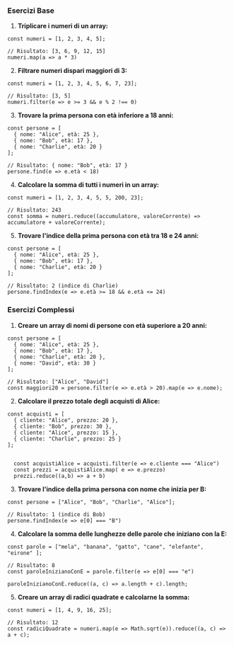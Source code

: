 <!-- 


        BANNATO l'utilizzo di vsCode delle docs e internet
         solo utilizzo della console di ISPEZIONA   

 -->
### Esercizi Base

1. **Triplicare i numeri di un array:**

```
const numeri = [1, 2, 3, 4, 5];

// Risultato: [3, 6, 9, 12, 15]
numeri.map(a => a * 3)
```

2. **Filtrare numeri dispari maggiori di 3:**

```
const numeri = [1, 2, 3, 4, 5, 6, 7, 23];

// Risultato: [3, 5]
numeri.filter(e => e >= 3 && e % 2 !== 0)
```

3. **Trovare la prima persona con età inferiore a 18 anni:**

```
const persone = [
  { nome: "Alice", età: 25 },
  { nome: "Bob", età: 17 },
  { nome: "Charlie", età: 20 }
];

// Risultato: { nome: "Bob", età: 17 }
persone.find(e => e.età < 18)
```

4. **Calcolare la somma di tutti i numeri in un array:**

```
const numeri = [1, 2, 3, 4, 5, 5, 200, 23];

// Risultato: 243
const somma = numeri.reduce((accumulatore, valoreCorrente) => accumulatore + valoreCorrente);
```

5. **Trovare l'indice della prima persona con età tra 18 e 24 anni:**

```
const persone = [
  { nome: "Alice", età: 25 },
  { nome: "Bob", età: 17 },
  { nome: "Charlie", età: 20 }
];

// Risultato: 2 (indice di Charlie)
persone.findIndex(e => e.età >= 18 && e.età <= 24)
```

### Esercizi Complessi

1. **Creare un array di nomi di persone con età superiore a 20 anni:**

```
const persone = [
  { nome: "Alice", età: 25 },
  { nome: "Bob", età: 17 },
  { nome: "Charlie", età: 20 },
  { nome: "David", età: 30 }
];

// Risultato: ["Alice", "David"]
const maggiori20 = persone.filter(e => e.età > 20).map(e => e.nome);
```

2. **Calcolare il prezzo totale degli acquisti di Alice:**

```
const acquisti = [
  { cliente: "Alice", prezzo: 20 },
  { cliente: "Bob", prezzo: 30 },
  { cliente: "Alice", prezzo: 15 },
  { cliente: "Charlie", prezzo: 25 }
];


  const acquistiAlice = acquisti.filter(e => e.cliente === "Alice")
  const prezzi = acquistiAlice.map( e => e.prezzo)
  prezzi.reduce((a,b) => a + b)

```

3. **Trovare l'indice della prima persona con nome che inizia per B:**

```
const persone = ["Alice", "Bob", "Charlie", "Alice"];

// Risultato: 1 (indice di Bob)
persone.findIndex(e => e[0] === "B")
```

4. **Calcolare la somma delle lunghezze delle parole che iniziano con la E:**

```
const parole = ["mela", "banana", "gatto", "cane", "elefante", "eirone" ];

// Risultato: 8
const paroleInizianoConE = parole.filter(e => e[0] === "e")

paroleInizianoConE.reduce((a, c) => a.length + c).length;

```

5. **Creare un array di radici quadrate e calcolarne la somma:**

```
const numeri = [1, 4, 9, 16, 25];

// Risultato: 12
const radiciQuadrate = numeri.map(e => Math.sqrt(e)).reduce((a, c) => a + c);
```
